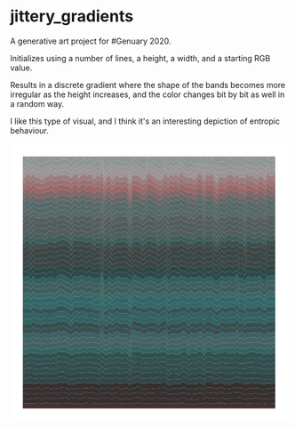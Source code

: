 # jittery_gradients

A generative art project for #Genuary 2020. 

Initializes using a number of lines, a height, a width, and a starting RGB value. 

Results in a discrete gradient where the shape of the bands becomes more irregular as the height increases, and the color changes bit by bit as well in a random way.

I like this type of visual, and I think it's an interesting depiction of entropic behaviour. 

![](jitter_plots/sunrise.png)
